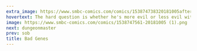 ```yaml
---
extra_image: https://www.smbc-comics.com/comics/153874738320181005after.png
hovertext: The hard question is whether he's more evil or less evil with that beard.
image: https://www.smbc-comics.com/comics/1538747561-20181005 (1).png
next: dungeonmaster
prev: sob
title: Bad Genes
---
```

